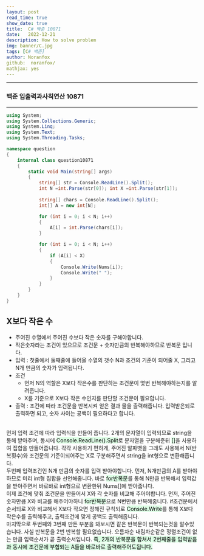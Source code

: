 ```yaml
---
layout: post
read_time: true
show_date: true
title:  C# 백준 10871
date:   2022-12-21
description: How to solve problem
img: banner/C.jpg
tags: [C# 백준]
author: Noranfox
github:  noranfox/
mathjax: yes
---
```


---
### 백준 입출력과사칙연산 10871
---
```c#
using System;
using System.Collections.Generic;
using System.Linq;
using System.Text;
using System.Threading.Tasks;

namespace question
{
    internal class question10871
    {
        static void Main(string[] args)
        {
            string[] str = Console.ReadLine().Split();
            int N =int.Parse(str[0]); int X =int.Parse(str[1]);
            
            string[] chars = Console.ReadLine().Split();
            int[] A = new int[N];

            for (int i = 0; i < N; i++)
            {
                A[i] = int.Parse(chars[i]);
            }

            for (int i = 0; i < N; i++)
            {
                if (A[i] < X)
                {
                    Console.Write(Nums[i]);
                    Console.Write(" ");
                }
            }
        }
    }
}
```

## X보다 작은 수
  - 주어진 수열에서 주어진 수보다 작은 숫자를 구해야합니다.
  - 작은숫자라는 조건이 있으므로 조건문 + 숫자만큼의 반복해야하므로 반복문 입니다.
  - 입력 : 첫줄에서 둘째줄에 들어올 수열의 갯수 N과 조건의 기준이 되어줄 X, 그리고 N개 만큼의 숫자가 입력됩니다.
  - 조건 
      - 먼저 N의 역할은 X보다 작은수를 판단하는 조건문이 몇번 반복해야하는지를 알려줍니다.
      - X를 기준으로 X보다 작은 수인지를 판단할 조건문이 필요합니다.<BR>
  - 출력 : 조건에 따라 조건문을 반복시켜 얻은 결과 물을 출력해줍니다. 입력받은되로 출력하면 되고, 숫자 사이는 공백이 필요하다고 합니다.<br><br>

먼저 입력 조건에 따라 입력식을 만들어 줍니다.
2개의 문자열이 입력되므로 string을 통해 받아주며, 동시에 <mark style='background-color: #dcffe4'>Console.ReadLine().Split</mark>로 문자열을 구분해준뒤 <mark style='background-color: #dcffe4'>[]</mark>을 사용하여 집합을 만들어줍니다.
각각 사용하기 편하게, 주어진 알파뱃을 그래도 사용해서 N(반복횟수)와 조건문의 기준이되어주는 X로 구분해주면서 string을 int형으로 변환해줍니다.<br>
두번째 입력조건인 N개 만큼의 숫자를 입력 받아야합니다. 먼저, N개만큼의 A를 받아야하므로 미리 int형 집합을 선언해줍니다.
바로 <mark style='background-color: #dcffe4'>for반복문</mark>를 통해 N만큼 반복해서 입력값을 받아주면서 바로바로 int형으로 변환한뒤 Nums[]에 받아줍니다.<br>
이제 조건에 맞춰 조건문을 만들어서 X와 각 숫자를 비교해 주어야합니다.
먼저, 주어진 숫자만큼 X와 비교를 해주어야하니 <mark style='background-color: #dcffe4'>for반복문</mark>으로 N번만큼 반복해줍니다.
if조건문에서 순서되로 X와 비교해서 X보다 작으면 정해진 규칙되로 <mark style='background-color: #dcffe4'>Console.Write</mark>를 통해 X보다 작은수를 출력해주고, 출력조건에 맞게 공백도 출력해줍니다.
<br>
마지막으로 두번째와 3번째 만든 부분을 봐보시면 같은 반복문이 반복되는것을 알수있습니다. 
사실 반복문을 2번 반복할 필요없습니다. 오름차순 내림차순같은 정렬조건이 없는 만큼 입력순서가 곧 출력순서입니다.
<mark style='background-color: #dcffe4'>즉, 2개의 반복문을 합쳐서 2번째줄을 입력받음과 동시에 조건문에 부합되는 A들을 바로바로 출력해주어도됩니다.</mark>


